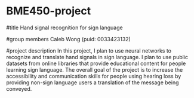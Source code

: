 # BME450-project

#title
  Hand signal recognition for sign language 

#group members
  Caleb Wong (puid: 0033423132)

#project description
  In this project, I plan to use neural networks to recognize and translate hand signals in sign language. I plan to use public datasets from online libraries that provide educational content for people learning sign language. The overall goal of the project is to increase the accessibility and communication skills for people using hearing loss by providing non-sign language users a translation of the message being conveyed.
